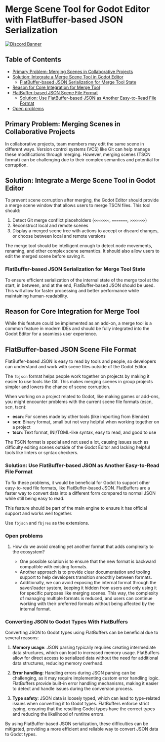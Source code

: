 # Merge Scene Tool for Godot Editor with FlatBuffer-based JSON Serialization

[![Discord Banner](https://discordapp.com/api/guilds/1067685170397855754/widget.png?style=banner2)](https://discord.gg/SWg6vgcw3F)

## Table of Contents

- [Primary Problem: Merging Scenes in Collaborative Projects](#primary-problem-merging-scenes-in-collaborative-projects)
- [Solution: Integrate a Merge Scene Tool in Godot Editor](#solution-integrate-a-merge-scene-tool-in-godot-editor)
  - [FlatBuffer-based JSON Serialization for Merge Tool State](#flatbuffer-based-json-serialization-for-merge-tool-state)
- [Reason for Core Integration for Merge Tool](#reason-for-core-integration-for-merge-tool)
- [FlatBuffer-based JSON Scene File Format](#flatbuffer-based-json-scene-file-format)
  - [Solution: Use FlatBuffer-based JSON as Another Easy-to-Read File Format](#solution-use-flatbuffer-based-json-as-another-easy-to-read-file-format)
- [Open problems](#open-problems)

## Primary Problem: Merging Scenes in Collaborative Projects

In collaborative projects, team members may edit the same scene in different ways. Version control systems (VCS) like Git can help manage these modifications through merging. However, merging scenes (TSCN format) can be challenging due to their complex semantics and potential for corruption.

## Solution: Integrate a Merge Scene Tool in Godot Editor

To prevent scene corruption after merging, the Godot Editor should provide a merge scene window that allows users to merge TSCN files. This tool should:

1. Detect Git merge conflict placeholders (`<<<<<<<`, `=======`, `>>>>>>>`)
2. Reconstruct local and remote scenes
3. Display a merged scene tree with actions to accept or discard changes, or choose between local and remote versions

The merge tool should be intelligent enough to detect node movements, renaming, and other complex scene semantics. It should also allow users to edit the merged scene before saving it.

### FlatBuffer-based JSON Serialization for Merge Tool State

To ensure efficient serialization of the internal state of the merge tool at the start, in between, and at the end, FlatBuffer-based JSON should be used. This will allow for faster processing and better performance while maintaining human-readability.

## Reason for Core Integration for Merge Tool

While this feature could be implemented as an add-on, a merge tool is a common feature in modern IDEs and should be fully integrated into the Godot Editor for a seamless user experience.

## FlatBuffer-based JSON Scene File Format

FlatBuffer-based JSON is easy to read by tools and people, so developers can understand and work with scene files outside of the Godot Editor.

The `fbjscn` format helps people work together on projects by making it easier to use tools like Git. This makes merging scenes in group projects simpler and lowers the chance of scene corruption.

When working on a project related to Godot, like making games or add-ons, you might encounter problems with the current scene file formats (escn, scn, tscn):

- **escn**: For scenes made by other tools (like importing from Blender)
- **scn**: Binary format, small but not very helpful when working together on a project
- **tscn**: Text format, INI/TOML-like syntax, easy to read, and good to use

The TSCN format is special and not used a lot, causing issues such as difficulty editing scenes outside of the Godot Editor and lacking helpful tools like linters or syntax checkers.

### Solution: Use FlatBuffer-based JSON as Another Easy-to-Read File Format

To fix these problems, it would be beneficial for Godot to support other easy-to-read file formats, like FlatBuffer-based JSON. FlatBuffers are a faster way to convert data into a different form compared to normal JSON while still being easy to read.

This feature should be part of the main engine to ensure it has official support and works well together.

Use `fbjscn` and `fbjres` as the extensions.

### Open problems

1. How do we avoid creating yet another format that adds complexity to the ecosystem?

   - One possible solution is to ensure that the new format is backward compatible with existing formats.
   - Another approach is to provide clear documentation and tooling support to help developers transition smoothly between formats.
   - Additionally, we can avoid exposing the internal format through the saver/loader system, keeping it hidden from users and only using it for specific purposes like merging scenes. This way, the complexity of managing multiple formats is reduced, and users can continue working with their preferred formats without being affected by the internal format.

### Converting JSON to Godot Types With FlatBuffers

Converting JSON to Godot types using FlatBuffers can be beneficial due to several reasons:

1. **Memory usage**: JSON parsing typically requires creating intermediate data structures, which can lead to increased memory usage. FlatBuffers allow for direct access to serialized data without the need for additional data structures, reducing memory overhead.

2. **Error handling**: Handling errors during JSON parsing can be challenging, as it may require implementing custom error handling logic. FlatBuffers provide built-in error handling mechanisms, making it easier to detect and handle issues during the conversion process.

3. **Type safety**: JSON data is loosely typed, which can lead to type-related issues when converting it to Godot types. FlatBuffers enforce strict typing, ensuring that the resulting Godot types have the correct types and reducing the likelihood of runtime errors.

By using FlatBuffer-based JSON serialization, these difficulties can be mitigated, providing a more efficient and reliable way to convert JSON data to Godot types.